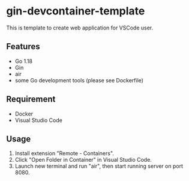 # gin-devcontainer-template
This is template to create web application for VSCode user.

## Features
* Go 1.18
* Gin
* air
* some Go development tools (please see Dockerfile)

## Requirement
* Docker
* Visual Studio Code

## Usage
1. Install extension "Remote - Containers".
2. Click "Open Folder in Container" in Visual Studio Code.
3. Launch new terminal and run "air", then start running server on port 8080.
